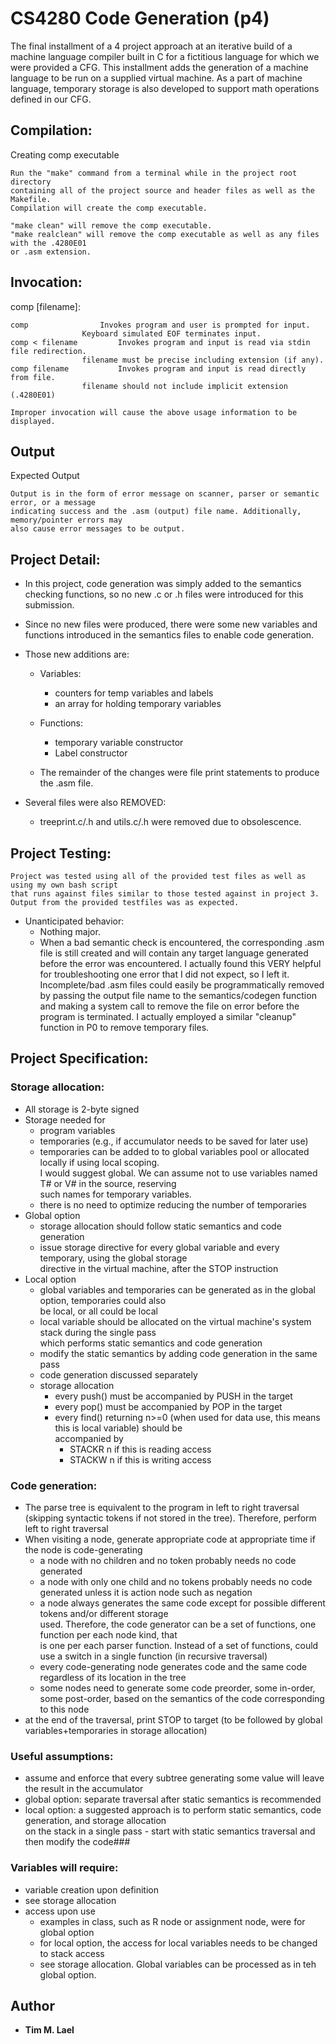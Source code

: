 # CS4280 Code Generation (p4)

The final installment of a 4 project approach at an iterative build of a machine language compiler built in C for a fictitious language for which we were provided a CFG. This installment adds the generation of a machine language to be run on a supplied virtual machine. As a part of machine language, temporary storage is also developed to support math operations defined in our CFG.

## Compilation:

Creating comp executable
	
	Run the "make" command from a terminal while in the project root directory 
	containing all of the project source and header files as well as the Makefile. 
	Compilation will create the comp executable.
	
	"make clean" will remove the comp executable.
	"make realclean" will remove the comp executable as well as any files with the .4280E01
	or .asm extension.


## Invocation:
comp [filename]:

	comp				Invokes program and user is prompted for input.
					Keyboard simulated EOF terminates input.
	comp < filename			Invokes program and input is read via stdin file redirection.
					filename must be precise including extension (if any).
	comp filename			Invokes program and input is read directly from file.
					filename should not include implicit extension (.4280E01)
	
	Improper invocation will cause the above usage information to be displayed.

## Output
Expected Output

	Output is in the form of error message on scanner, parser or semantic error, or a message 
	indicating success and the .asm (output) file name. Additionally, memory/pointer errors may 
	also cause error messages to be output.

## Project Detail:
* In this project, code generation was simply added to the semantics checking functions, so no new
.c or .h files were introduced for this submission. 
* Since no new files were produced, there were
some new variables and functions introduced in the semantics files to enable code generation.

* Those new additions are:
	* Variables:
		* counters for temp variables and labels
		* an array for holding temporary variables
	* Functions:
		* temporary variable constructor
		* Label constructor

	* The remainder of the changes were file print statements to produce the .asm file.

* Several files were also REMOVED:
	* treeprint.c/.h and utils.c/.h were removed due to obsolescence.

## Project Testing:

	Project was tested using all of the provided test files as well as using my own bash script 
	that runs against files similar to those tested against in project 3. 
	Output from the provided testfiles was as expected.


* Unanticipated behavior:
	* Nothing major.
	* When a bad semantic check is encountered, the corresponding .asm file is still created and 
	will contain any target language generated before the error was encountered.
	I actually found this VERY helpful for troubleshooting one error that I did not expect, so I left it.
	Incomplete/bad .asm files could easily be programmatically removed by passing the output file name to 
	the semantics/codegen function and making a system call to remove the file on error before the program 
	is terminated. I actually employed a similar "cleanup" function in P0 to remove temporary files.



## Project Specification:

### Storage allocation:
 * All storage is 2-byte signed 
 * Storage needed for  
 	* program variables  
	* temporaries (e.g., if accumulator needs to be saved for later use)  
	* temporaries can be added to to global variables pool or allocated locally if using local scoping.   
	I would suggest global. We can assume not to use variables named T# or V# in the source, reserving   
	such names for temporary variables.  
	* there is no need to optimize reducing the number of temporaries
 * Global option  
 	* storage allocation should follow static semantics and code generation  
	* issue storage directive for every global variable and every temporary, using the global storage   
	directive in the virtual machine, after the STOP instruction
 * Local option  
 	* global variables and temporaries can be generated as in the global option, temporaries could also   
	be local, or all could be local  
	* local variable should be allocated on the virtual machine's system stack during the single pass   
	which performs static semantics and code generation  
	* modify the static semantics by adding code generation in the same pass  
	* code generation discussed separately  
	* storage allocation
		* every push() must be accompanied by PUSH in the target  
		* every pop() must be accompanied by POP in the target  
		* every find() returning n>=0 (when used for data use, this means this is local variable) should be   
		accompanied by 
			* STACKR n if this is reading access  
			* STACKW n if this is writing access


### Code generation: 

* The parse tree is equivalent to the program in left to right traversal (skipping syntactic tokens if not
stored in the tree). Therefore, perform left to right traversal 	
* When visiting a node, generate appropriate code at appropriate time if the node is code-generating  
	* a node with no children and no token probably needs no code generated  
	* a node with only one child and no tokens probably needs no code generated unless it is action node 
	such as negation  
	* a node always generates the same code except for possible different tokens and/or different storage   
	used. Therefore, the code generator can be a set of functions, one function per each node kind, that   
	is one per each parser function. Instead of a set of functions, could use a switch in a single function 
	(in recursive traversal)  	
	* every code-generating node generates code and the same code regardless of its location in the tree  	
	* some nodes need to generate some code preorder, some in-order, some post-order, based on the semantics 
	of the code corresponding to this node
* at the end of the traversal, print STOP to target (to be followed by global variables+temporaries in 
storage allocation)

### Useful assumptions:  
* assume and enforce that every subtree generating some value will leave the result in the accumulator  
* global option: separate traversal after static semantics is recommended  
* local option: a suggested approach is to perform static semantics, code generation, and storage allocation   
on the stack in a single pass - start with static semantics traversal and then modify the code### 

### Variables will require:  
* variable creation upon definition 
* see storage allocation  
* access upon use   
	* examples in class, such as R node or assignment node, were for global option  
	* for local option, the access for local variables needs to be changed to stack access 
	* see storage allocation.   Global variables can be processed as in teh global option.

## Author
* **Tim M. Lael**

